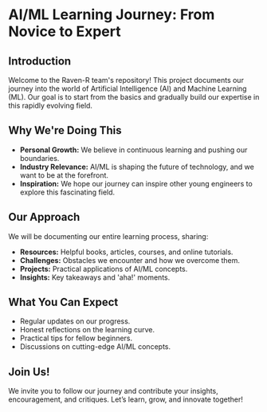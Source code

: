 # AI/ML Learning Journey: From Novice to Expert

## Introduction

Welcome to the Raven-R team's repository! This project documents our journey into the world of Artificial Intelligence (AI) and Machine Learning (ML). Our goal is to start from the basics and gradually build our expertise in this rapidly evolving field.

## Why We're Doing This

- **Personal Growth:** We believe in continuous learning and pushing our boundaries.
- **Industry Relevance:** AI/ML is shaping the future of technology, and we want to be at the forefront.
- **Inspiration:** We hope our journey can inspire other young engineers to explore this fascinating field.

## Our Approach

We will be documenting our entire learning process, sharing:

- **Resources:** Helpful books, articles, courses, and online tutorials.
- **Challenges:** Obstacles we encounter and how we overcome them.
- **Projects:** Practical applications of AI/ML concepts.
- **Insights:** Key takeaways and 'aha!' moments.

## What You Can Expect

- Regular updates on our progress.
- Honest reflections on the learning curve.
- Practical tips for fellow beginners.
- Discussions on cutting-edge AI/ML concepts.

## Join Us!

We invite you to follow our journey and contribute your insights, encouragement, and critiques. Let’s learn, grow, and innovate together!
